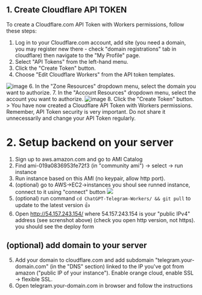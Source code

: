 ## 1. Create Cloudflare API TOKEN
To create a Cloudflare.com API Token with Workers permissions, follow these steps:

1. Log in to your Cloudflare.com account, add site (you need a domain, you may register new there - check "domain registrations" tab in cloudflare) then navigate to the "My Profile" page. 
2. Select "API Tokens" from the left-hand menu.
3. Click the "Create Token" button.
4. Choose "Edit Cloudflare Workers" from the API token templates.
<img style="max-width: 600px;" alt="image" src="https://user-images.githubusercontent.com/9513891/223635764-54bf4418-3571-49e4-8c41-a4d331f3d791.png">
6. In the "Zone Resources" dropdown menu, select the domain you want to authorize.
7. In the "Account Resources" dropdown menu, select the account you want to authorize.
<img style="max-width: 600px;" alt="image" src="https://user-images.githubusercontent.com/9513891/223635869-aabb8ca6-7933-4f48-920f-6579d29947a8.png">
8. Click the "Create Token" button.
> You have now created a Cloudflare API Token with Workers permissions. Remember, API Token security is very important. Do not share it unnecessarily and change your API Token regularly.

# 2. Setup backend on your server

1. Sign up to aws.amazon.com and go to AMI Catalog 
2. Find ami-019a0836953fe72f3 (in "community ami") -> select -> run instance
3. Run instance based on this AMI (no keypair, allow http port).
4. (optional) go to AWS->EC2->instances you shoul see runned instance, connect to it using "connect" button  <img style="max-width: 600px;" src='https://onout.org/images/connect_aws_instance.png?r=1'>
5. (optional) run command ```cd ChatGPT-Telegram-Workers/ && git pull``` to update to the latest version 👍
6. Open http://54.157.243.154/ where 54.157.243.154 is your "public IPv4" address (see screnshot above)  (check you open http version, not https). you should see the deploy form

## (optional) add domain to your server
5. Add your domain to cloudflare.com and add subdomain "telegram.your-domain.com" (in the "DNS" section) linked to the IP you've got from amazon ("public IP of your instance"). Enable orange cloud, enable SSL -> flexible SSL.
6. Open telegram.your-domain.com in browser and follow the instructions
